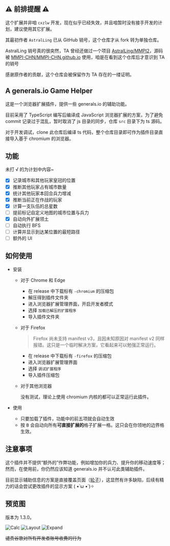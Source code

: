 ## ⚠ 前排提醒 ⚠

这个扩展并非咱 `cxzlw` 开发，现在似乎已经失效，并且咱暂时没有接手开发的计划，建议使用其它扩展。

其最初作者 `AstralLing` 已从 GitHub 销号，这个仓库才从 fork 转为单独仓库。

AstralLing 销号真的很突然，TA 曾经还做过一个项目 [AstralLing/MMPI2](https://github.com/AstralLing/MMPI2)，源码被 [MMPI-CHN/MMPI-CHN.github.io](https://github.com/MMPI-CHN/MMPI-CHN.github.io) 使用，咱是在看到这个仓库后才意识到 TA 的销号

感谢原作者的贡献，这个仓库会被保留作为 TA 存在的一缕证明。

## A generals.io Game Helper

这是一个浏览器扩展插件，提供一些 generals.io 的辅助功能。

目前采用了 TypeScript 编写后编译成 JavaScript 浏览器扩展的方案，为了避免 commit 记录过于混乱，暂时取消了 js 目录的同步，仓库 `src` 目录下为 ts 源码。

对于开发调试，clone 此仓库后编译 ts 代码，整个仓库目录即可作为插件目录直接导入基于 chromium 的浏览器。

## 功能

未打 √ 的为计划中内容~

- [x] 记录城市和其他玩家皇冠的位置  
- [x] 推断其他玩家占有城市数量  
- [x] 统计其他玩家本回合兵力增减  
- [x] 推断当前正在作战的玩家  
- [x] 计算一支队伍的总星数  
- [ ] 提前标记自定义地图的城市位置与兵力  
- [x] 自动向外扩展领土  
- [ ] 自动执行 BFS  
- [ ] 计算并显示到达某位置的最短路径  
- [ ] 额外的 UI

## 如何使用

- 安装

  - 对于 Chrome 和 Edge

    - 在 release 中下载标有 `-chromium` 的压缩包
    - 解压得到插件文件夹
    - 进入浏览器扩展管理界面，开启开发者模式
    - 选择 `加载已解压的扩展程序`
    - 导入插件文件夹

  - 对于 Firefox

    > Firefox 尚未支持 manifest v3，且因未知原因对 manifest v2 同样报错。这只是一个临时解决方案，它看起来可以勉强正常运行。

    - 在 release 中下载标有 `-firefox` 的压缩包
    - 进入浏览器扩展管理界面
    - 选择 `调试扩展程序`
    - 导入插件压缩包

  - 对于其他浏览器

    没有测试，理论上使用 chromium 内核的都可以正常运行此插件。

- 使用
  
  - 只要加载了插件，功能中的前五项就会自动生效
  - 按 <kbd>B</kbd> 会自动向所有**可直接扩展的**格子扩展一格。这只会在你领地的边界格生效。


## 注意事项

这个插件并不提供“额外的”作弊功能，例如增加你的兵力、提升你的移动速度等；然而，在使用前，你仍然应该知道 generals.io 并不认可此类辅助插件。

目前显示辅助信息的方案是直接覆盖页面（[轮子](https://github.com/bshu2/generals-io-helper)），这显然有许多缺陷，后续有精力的话会尝试更改插件的显示方案 ( •̀ ω •́ )✧

## 预览图

版本为 1.3.0。

![Calc](./img/preview1.png)
![Layout](./img/preview2.png)
![Expand](./img/preview3.png)

~~谴责谷歌对所有开发者账号收费的行为~~
